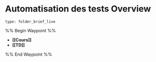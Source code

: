# Automatisation des tests Overview
 
```ccard
type: folder_brief_live
```
 
%% Begin Waypoint %%
- **[[Cours]]**
- **[[TD]]**

%% End Waypoint %%

